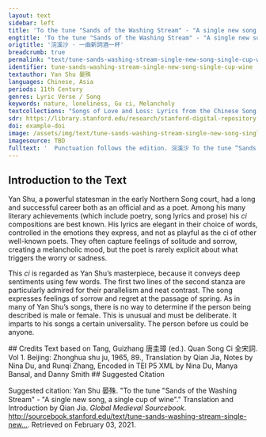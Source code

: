 ```yaml
---
layout: text
sidebar: left
title: 'To the tune "Sands of the Washing Stream" - "A single new song, a single cup of wine" | 浣溪沙 · 一曲新詞酒一杯'
engtitle: 'To the tune "Sands of the Washing Stream" - "A single new song, a single cup of wine"'
origtitle: '浣溪沙 · 一曲新詞酒一杯'
breadcrumb: true
permalink: "text/tune-sands-washing-stream-single-new-song-single-cup-wine"
identifier: tune-sands-washing-stream-single-new-song-single-cup-wine
textauthor: Yan Shu 晏殊
languages: Chinese, Asia
periods: 11th Century
genres: Lyric Verse / Song
keywords: nature, loneliness, Gu ci, Melancholy
textcollections: "Songs of Love and Loss: Lyrics from the Chinese Song Dynasty, Love Songs of the Medieval World: Lyrics from Europe and Asia"
sdr: https://library.stanford.edu/research/stanford-digital-repository 
doi: example-doi 
image: /assets/img/text/tune-sands-washing-stream-single-new-song-single-cup-wine.jpg
imagesource: TBD 
fulltext: '  Punctuation follows the edition. 浣溪沙 To the tune “Sands of the Washing Stream” 一曲新詞酒一杯。 A single new song, a single cup of wine 去年天氣舊亭臺。 On the old terrace in last year’s weather. 夕陽西下幾時回。 The setting sun has gone west, when will it return? 無可奈何花落去。 There’s no help for it, the blossoms fall and disappear; 似曾相識燕歸來。 I seem to recognize them, the swallows come back again. 小園香徑獨徘徊。 On the fragrant path refers to a path filled with the fragrant scent of flowers of the little garden, I linger alone. '
---
```

## Introduction to the Text 
<p>Yan Shu, a powerful statesman in the early Northern Song court, had a long and successful career both as an official and as a poet. Among his many literary achievements (which include poetry, song lyrics and prose) his <em>ci</em> compositions are best known. His lyrics are elegant in their choice of words, controlled in the emotions they express, and not as playful as the ci of other well-known poets. They often capture feelings of solitude and sorrow, creating a melancholic mood, but the poet is rarely explicit about what triggers the worry or sadness.</p> <p>This <em>ci</em> is regarded as Yan Shu’s masterpiece, because it conveys deep sentiments using few words. The first two lines of the second stanza are particularly admired for their parallelism and neat contrast. The song expresses feelings of sorrow and regret at the passage of spring. As in many of Yan Shu’s songs, there is no way to determine if the person being described is male or female. This is unusual and must be deliberate. It imparts to his songs a certain universality. The person before us could be anyone.</p>
## Credits
Text based on Tang, Guizhang 唐圭璋 (ed.). Quan Song Ci 全宋詞. Vol 1. Beijing: Zhonghua shu ju, 1965, 89., 
Translation by Qian Jia, Notes by Nina Du,  and Runqi Zhang, 
Encoded in TEI P5 XML by Nina Du, Manya Bansal,  and Danny Smith
## Suggested Citation
<p>Suggested citation: Yan Shu 晏殊.  "To the tune "Sands of the Washing Stream" - "A single new song, a single cup of wine"." Translation and Introduction by Qian Jia. <em>Global Medieval Sourcebook</em>. <a href="http://sourcebook.stanford.edu/text/tune-sands-washing-stream-single-new-song-single-cup-wine">http://sourcebook.stanford.edu/text/tune-sands-washing-stream-single-new...</a>. Retrieved on February 03, 2021.</p>